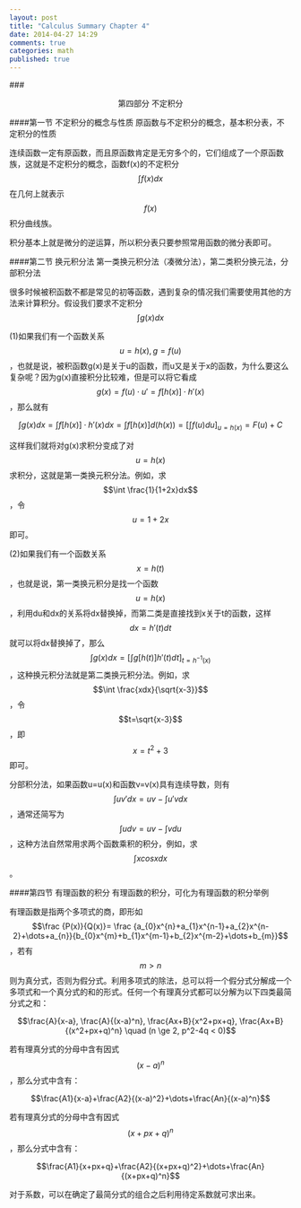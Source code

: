 ```yaml
---
layout: post
title: "Calculus Summary Chapter 4"
date: 2014-04-27 14:29
comments: true
categories: math
published: true
---
```

###<center>第四部分 不定积分</center>

####第一节 不定积分的概念与性质
原函数与不定积分的概念，基本积分表，不定积分的性质

连续函数一定有原函数，而且原函数肯定是无穷多个的，它们组成了一个原函数族，这就是不定积分的概念，函数f(x)的不定积分$$\int f(x)dx$$在几何上就表示$$f(x)$$积分曲线族。

积分基本上就是微分的逆运算，所以积分表只要参照常用函数的微分表即可。

####第二节 换元积分法
第一类换元积分法（凑微分法），第二类积分换元法，分部积分法

很多时候被积函数不都是常见的初等函数，遇到复杂的情况我们需要使用其他的方法来计算积分。假设我们要求不定积分$$\int g(x)dx$$

(1)如果我们有一个函数关系$$u=h(x), g=f(u)$$，也就是说，被积函数g(x)是关于u的函数，而u又是关于x的函数，为什么要这么复杂呢？因为g(x)直接积分比较难，但是可以将它看成$$g(x)=f(u)\cdot u'=f[h(x)] \cdot h'(x)$$，那么就有

$$\int g(x)dx= \int f[h(x)] \cdot h'(x)dx= \int f[h(x)]d(h(x))= [\int f(u)du]_{u=h(x)}=F(u)+C$$

这样我们就将对g(x)求积分变成了对$$u=h(x)$$求积分，这就是第一类换元积分法。例如，求$$\int \frac{1}{1+2x}dx$$，令$$u=1+2x$$即可。

(2)如果我们有一个函数关系$$x=h(t)$$，也就是说，第一类换元积分是找一个函数$$u=h(x)$$，利用du和dx的关系将dx替换掉，而第二类是直接找到x关于t的函数，这样$$dx=h'(t)dt$$就可以将dx替换掉了，那么$$\int g(x)dx = [\int g[h(t)]h'(t)dt]_{t=h^{-1}(x)} $$，这种换元积分法就是第二类换元积分法。例如，求$$\int \frac{xdx}{\sqrt{x-3}}$$，令$$t=\sqrt{x-3}$$，即$$x=t^{2}+3$$即可。

分部积分法，如果函数u=u(x)和函数v=v(x)具有连续导数，则有$$\int uv'dx = uv - \int u'vdx$$，通常还简写为$$\int udv = uv - \int vdu$$，这种方法自然常用求两个函数乘积的积分，例如，求$$\int xcosxdx$$。

####第四节 有理函数的积分
有理函数的积分，可化为有理函数的积分举例

有理函数是指两个多项式的商，即形如$$\frac {P(x)}{Q(x)}= \frac {a_{0}x^{n}+a_{1}x^{n-1}+a_{2}x^{n-2}+\dots+a_{n}}{b_{0}x^{m}+b_{1}x^{m-1}+b_{2}x^{m-2}+\dots+b_{m}}$$，若有$$m>n$$则为真分式，否则为假分式。利用多项式的除法，总可以将一个假分式分解成一个多项式和一个真分式的和的形式。任何一个有理真分式都可以分解为以下四类最简分式之和：

$$\frac{A}{x-a}, \frac{A}{(x-a)^n}, \frac{Ax+B}{x^2+px+q}, \frac{Ax+B}{(x^2+px+q)^n} \quad (n \ge 2, p^2-4q < 0)$$

若有理真分式的分母中含有因式$$(x-a)^n$$，那么分式中含有：

$$\frac{A1}{x-a}+\frac{A2}{(x-a)^2}+\dots+\frac{An}{(x-a)^n}$$

若有理真分式的分母中含有因式$$(x+px+q)^n$$，那么分式中含有：

$$\frac{A1}{x+px+q}+\frac{A2}{(x+px+q)^2}+\dots+\frac{An}{(x+px+q)^n}$$

对于系数，可以在确定了最简分式的组合之后利用待定系数就可求出来。


  [1]: http://hujiaweibujidao.github.io/images/math/elementalfuns.png
  [2]: http://hujiaweibujidao.github.io/images/math/elementalfuns.png
  [3]: http://hujiaweibujidao.github.io/images/math/fun_limit.png
  [4]: http://hujiaweibujidao.github.io/images/math/funlimit_meaning.png
  [5]: http://hujiaweibujidao.github.io/images/math/sinxoverx.png
  [6]: http://hujiaweibujidao.github.io/images/math/deviration_meaning.png
  [7]: http://hujiaweibujidao.github.io/images/math/deviration.png
  [8]: http://hujiaweibujidao.github.io/images/math/weifen.png
  [9]: http://hujiaweibujidao.github.io/images/math/weifen_meaning.png
  [10]: http://hujiaweibujidao.github.io/images/math/langrant.png
  [11]: http://hujiaweibujidao.github.io/images/math/fun_figure.png
  [12]: http://hujiaweibujidao.github.io/images/math/dingjifen.png
  [13]: http://hujiaweibujidao.github.io/images/math/jifen_midvalue.png
  [14]: http://hujiaweibujidao.github.io/images/math/dingjifen_area.png
  [15]: http://hujiaweibujidao.github.io/images/math/infty_round.png
  [16]: http://hujiaweibujidao.github.io/images/math/tylor_serials.png
  [17]: http://hujiaweibujidao.github.io/images/math/miseries1.png
  [18]: http://hujiaweibujidao.github.io/images/math/miseries2.png
  [19]: http://hujiaweibujidao.github.io/images/math/ex.png
  [20]: http://hujiaweibujidao.github.io/images/math/common_series.png
  [21]: http://hujiaweibujidao.github.io/images/math/tiaohe_series.png
  [22]: http://hujiaweibujidao.github.io/images/math/xuanzhuanti.png
  [23]: http://hujiaweibujidao.github.io/images/math/fangxiangjiao1.png
  [24]: http://hujiaweibujidao.github.io/images/math/fangxiangjiao2.png
  [25]: http://hujiaweibujidao.github.io/images/math/touying1.png
  [26]: http://hujiaweibujidao.github.io/images/math/touying2.png
  [27]: http://hujiaweibujidao.github.io/images/math/shuliangji1.png
  [28]: http://hujiaweibujidao.github.io/images/math/shuliangji2.png
  [29]: http://hujiaweibujidao.github.io/images/math/line1.png
  [30]: http://hujiaweibujidao.github.io/images/math/line2.png
  [31]: http://hujiaweibujidao.github.io/images/math/lineangle.png
  [32]: http://hujiaweibujidao.github.io/images/math/linespaceangle.png
  [33]: http://hujiaweibujidao.github.io/images/math/space1.png
  [34]: http://hujiaweibujidao.github.io/images/math/space2.png
  [35]: http://hujiaweibujidao.github.io/images/math/spaceline1.png
  [36]: http://hujiaweibujidao.github.io/images/math/spaceline2.png
  [37]: http://hujiaweibujidao.github.io/images/math/spaceangle.png
  [38]: http://hujiaweibujidao.github.io/images/math/qumian.png
  [39]: http://hujiaweibujidao.github.io/images/math/xuanzhuanqumian.png
  [40]: http://hujiaweibujidao.github.io/images/math/zhumian.png
  [41]: http://hujiaweibujidao.github.io/images/math/space1.png
  [42]: http://hujiaweibujidao.github.io/images/math/space2.png
  [43]: http://hujiaweibujidao.github.io/images/math/piandaoshu.png
  [44]: http://hujiaweibujidao.github.io/images/math/gaojipiandaoshu.png
  [45]: http://hujiaweibujidao.github.io/images/math/quanweifen.png
  [46]: http://hujiaweibujidao.github.io/images/math/chainrule.png
  [47]: http://hujiaweibujidao.github.io/images/math/chainrulefig.png
  [48]: http://hujiaweibujidao.github.io/images/math/yinfun1.png
  [49]: http://hujiaweibujidao.github.io/images/math/yinfun2.png
  [50]: http://hujiaweibujidao.github.io/images/math/yinfun3.png
  [51]: http://hujiaweibujidao.github.io/images/math/yinfun4.png
  [52]: http://hujiaweibujidao.github.io/images/math/yinfun5.png
  [53]: http://hujiaweibujidao.github.io/images/math/spaceline_qiexian.png
  [54]: http://hujiaweibujidao.github.io/images/math/lagerang1.png
  [55]: http://hujiaweibujidao.github.io/images/math/lagerang2.png
  [56]: http://hujiaweibujidao.github.io/images/math/tidu1.png
  [57]: http://hujiaweibujidao.github.io/images/math/tidu2.png
  [58]: http://hujiaweibujidao.github.io/images/math/tidu3.png
  [59]: http://hujiaweibujidao.github.io/images/math/tidu4.png
  [60]: http://hujiaweibujidao.github.io/images/math/tidu5.png
  [61]: http://hujiaweibujidao.github.io/images/math/tidu6.png
  [62]: http://hujiaweibujidao.github.io/images/math/tidu7.png
  [63]: http://hujiaweibujidao.github.io/images/math/fangxiangdaoshu1.png
  [64]: http://hujiaweibujidao.github.io/images/math/fangxiangdaoshu2.png
  [65]: http://hujiaweibujidao.github.io/images/math/erchongjifen.png
  [66]: http://hujiaweibujidao.github.io/images/math/erchongjifen2.png
  [67]: http://hujiaweibujidao.github.io/images/math/erchongjifen3.png
  [68]: http://hujiaweibujidao.github.io/images/math/erchongjifen4.png
  [69]: http://hujiaweibujidao.github.io/images/math/chuzhi.png
  [70]: http://hujiaweibujidao.github.io/images/math/fenlibianliang1.png
  [71]: http://hujiaweibujidao.github.io/images/math/fenlibianliang2.png
  [72]: http://hujiaweibujidao.github.io/images/math/qici1.png
  [73]: http://hujiaweibujidao.github.io/images/math/qici2.png
  [74]: http://hujiaweibujidao.github.io/images/math/qici3.png
  [75]: http://hujiaweibujidao.github.io/images/math/xianxing1.png
  [76]: http://hujiaweibujidao.github.io/images/math/xianxing2.png
  [77]: http://hujiaweibujidao.github.io/images/math/xianxing3.png
  [78]: http://hujiaweibujidao.github.io/images/math/xianxing4.png
  [79]: http://hujiaweibujidao.github.io/images/math/bonuli1.png
  [80]: http://hujiaweibujidao.github.io/images/math/bonuli2.png
  [81]: http://hujiaweibujidao.github.io/images/math/bonuli3.png
  
  